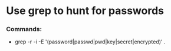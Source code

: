 # Use grep to hunt for passwords

### Commands:

 - grep -r -i -E '(password|passwd|pwd|key|secret|encrypted)' .
